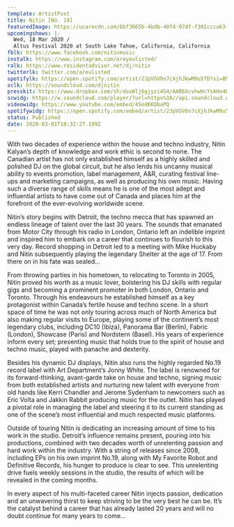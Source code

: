 ```yaml
---
template: ArtistPost
title: Nitin [No. 19]
featuredImage: https://ucarecdn.com/6bf3665b-4bdb-40f4-97df-f391ccca63f0/
upcomingshows: |-
  Wed, 18 Mar 2020 /
  Altus Festival 2020 at South Lake Tahoe, California, California
fblk: https://www.facebook.com/nitinmusic
instalk: https://www.instagram.com/areyoulisted/
ralk: https://www.residentadvisor.net/dj/nitin
twitterlk: twitter.com/areulisted
spotifylk: https://open.spotify.com/artist/2JpVGV0n7cXjhJkwM9u5fD?si=8NcwT7phQmOFvByrhJuQXA
sclk: https://soundcloud.com/djnitin
presskit: https://www.dropbox.com/sh/dos0lj6gjyzi454/AAB6XcvhwHcYsAHx4DmOql3za?dl=0
scwidg: https://w.soundcloud.com/player/?url=https%3A//api.soundcloud.com/playlists/808928052&color=%23ff5500&auto_play=false&hide_related=false&show_comments=true&show_user=true&show_reposts=false&show_teaser=true&visual=true
videowidg: https://www.youtube.com/embed/4SedKKObaPQ
spotifywidg: https://open.spotify.com/embed/artist/2JpVGV0n7cXjhJkwM9u5fD
status: Published
date: 2020-03-01T18:32:27.199Z
---
```


With two decades of experience within the house and techno industry, Nitin Kalyan’s depth of knowledge and work ethic is second to none. The Canadian artist has not only established himself as a highly skilled and polished DJ on the global circuit, but he also lends his uncanny musical ability to events promotion, label management, A&R, curating festival line-ups and marketing campaigns, as well as producing his own music. Having such a diverse range of skills means he is one of the most adept and influential artists to have come out of Canada and places him at the forefront of the ever-evolving worldwide scene.

Nitin’s story begins with Detroit, the techno mecca that has spawned an endless lineage of talent over the last 30 years. The sounds that emanated from Motor City through his radio in London, Ontario left an indelible imprint and inspired him to embark on a career that continues to flourish to this very day. Record shopping in Detroit led to a meeting with Mike Huckaby and Nitin subsequently playing the legendary Shelter at the age of 17. From there on in his fate was sealed…

From throwing parties in his hometown, to relocating to Toronto in 2005, Nitin proved his worth as a music lover, bolstering his DJ skills with regular gigs and becoming a prominent promoter in both London, Ontario and Toronto. Through his endeavours he established himself as a key protagonist within Canada’s fertile house and techno scene. In a short space of time he was not only touring across much of North America but also making regular visits to Europe, playing some of the continent’s most legendary clubs, including DC10 (Ibiza), Panorama Bar (Berlin), Fabric (London), Showcase (Paris) and Nordstern (Basel). His years of experience inform every set; presenting music that holds true to the spirit of house and techno music, played with panache and dexterity.

Besides his dynamic DJ displays, Nitin also runs the highly regarded No.19 record label with Art Department’s Jonny White. The label is renowned for its forward-thinking, avant-garde take on house and techno, signing music from both established artists and nurturing new talent with everyone from old hands like Kerri Chandler and Jerome Sydenham to newcomers such as Eric Volta and Jakkin Rabbit producing music for the outlet. Nitin has played a pivotal role in managing the label and steering it to its current standing as one of the scene’s most influential and much respected music platforms.

Outside of touring Nitin is dedicating an increasing amount of time to his work in the studio. Detroit’s influence remains present, pouring into his productions, combined with two decades worth of unrelenting passion and hard work within the industry. With a string of releases since 2008, including EPs on his own imprint No.19, along with My Favorite Robot and Definitive Records, his hunger to produce is clear to see. This unrelenting drive fuels weekly sessions in the studio, the results of which will be revealed in the coming months.

In every aspect of his multi-faceted career Nitin injects passion, dedication and an unwavering thirst to keep striving to be the very best he can be. It’s the catalyst behind a career that has already lasted 20 years and will no doubt continue for many years to come…
